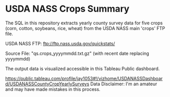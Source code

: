# USDA NASS Crops Summary

The SQL in this repository extracts yearly county survey data for five crops (corn, cotton, soybeans, rice, wheat) from the USDA NASS main 'crops' FTP file.

USDA NASS FTP: ftp://ftp.nass.usda.gov/quickstats/

Source File: "qs.crops_yyyymmdd.txt.gz" (with recent date replacing yyyymmdd)

The output data is visualized accessible in this Tableau Public dashboard.

https://public.tableau.com/profile/jay1053#!/vizhome/USDANASSDashboard/USDANASSCountyCropYearlySurveys
Data Disclaimer: I'm an amateur and may have made mistakes in this process.
